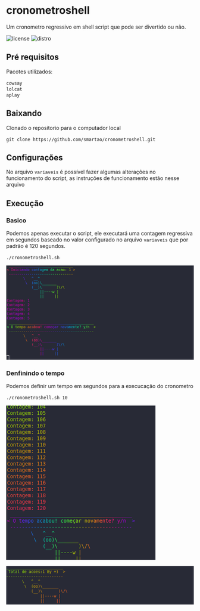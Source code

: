 # cronometroshell
Um cronometro regressivo em shell script que pode ser divertido ou não.

![license](https://img.shields.io/badge/License-MIT-orange?style=flat-square)
![distro](https://img.shields.io/badge/Distro-LinuxMint_21.3-green?style=flat-square)

## Pré requisitos

Pacotes utilizados:
```
cowsay
lolcat
aplay
```

## Baixando

Clonado o repositorio para o computador local
```
git clone https://github.com/smartao/cronometroshell.git
```

## Configurações
No arquivo ``variaveis`` é possível fazer algumas alterações no funcionamento do script, as instruções de funcionamento estão nesse arquivo

## Execução

### Basico

Podemos apenas executar o script, ele executará uma contagem regressiva em segundos baseado no valor configurado no arquivo ``variaveis`` que por padrão é 120 segundos.

```
./cronometroshell.sh
```

![](imagens/cronometroshell-01.png)

### Denfinindo o tempo

Podemos definir um tempo em segundos para a execucação do cronometro

```
./cronometroshell.sh 10
```

![](imagens/cronometroshell-02.png)



![](imagens/cronometroshell-03.png)